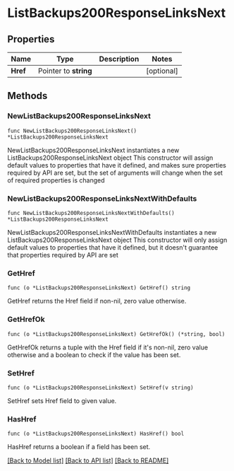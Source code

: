 # ListBackups200ResponseLinksNext

## Properties

Name | Type | Description | Notes
------------ | ------------- | ------------- | -------------
**Href** | Pointer to **string** |  | [optional] 

## Methods

### NewListBackups200ResponseLinksNext

`func NewListBackups200ResponseLinksNext() *ListBackups200ResponseLinksNext`

NewListBackups200ResponseLinksNext instantiates a new ListBackups200ResponseLinksNext object
This constructor will assign default values to properties that have it defined,
and makes sure properties required by API are set, but the set of arguments
will change when the set of required properties is changed

### NewListBackups200ResponseLinksNextWithDefaults

`func NewListBackups200ResponseLinksNextWithDefaults() *ListBackups200ResponseLinksNext`

NewListBackups200ResponseLinksNextWithDefaults instantiates a new ListBackups200ResponseLinksNext object
This constructor will only assign default values to properties that have it defined,
but it doesn't guarantee that properties required by API are set

### GetHref

`func (o *ListBackups200ResponseLinksNext) GetHref() string`

GetHref returns the Href field if non-nil, zero value otherwise.

### GetHrefOk

`func (o *ListBackups200ResponseLinksNext) GetHrefOk() (*string, bool)`

GetHrefOk returns a tuple with the Href field if it's non-nil, zero value otherwise
and a boolean to check if the value has been set.

### SetHref

`func (o *ListBackups200ResponseLinksNext) SetHref(v string)`

SetHref sets Href field to given value.

### HasHref

`func (o *ListBackups200ResponseLinksNext) HasHref() bool`

HasHref returns a boolean if a field has been set.


[[Back to Model list]](../README.md#documentation-for-models) [[Back to API list]](../README.md#documentation-for-api-endpoints) [[Back to README]](../README.md)


